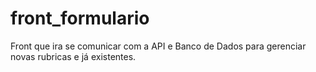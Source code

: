 # front_formulario
Front que ira se comunicar com a API e Banco de Dados para gerenciar novas rubricas e já existentes.
